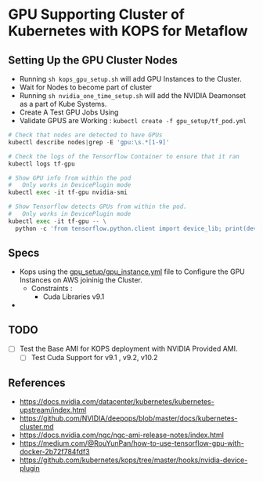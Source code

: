 # GPU Supporting Cluster of Kubernetes with KOPS for Metaflow

## Setting Up the GPU Cluster Nodes
- Running ``sh kops_gpu_setup.sh`` will add GPU Instances to the Cluster. 
- Wait for Nodes to become part of cluster 
- Running ``sh nvidia_one_time_setup.sh`` will add the NVIDIA Deamonset as a part of Kube Systems. 
- Create A Test GPU Jobs Using 
- Validate GPUS are Working : ``kubectl create -f gpu_setup/tf_pod.yml``
```python
# Check that nodes are detected to have GPUs
kubectl describe nodes|grep -E 'gpu:\s.*[1-9]'

# Check the logs of the Tensorflow Container to ensure that it ran
kubectl logs tf-gpu

# Show GPU info from within the pod
#   Only works in DevicePlugin mode
kubectl exec -it tf-gpu nvidia-smi

# Show Tensorflow detects GPUs from within the pod.
#   Only works in DevicePlugin mode
kubectl exec -it tf-gpu -- \
  python -c 'from tensorflow.python.client import device_lib; print(device_lib.list_local_devices())'
```

## Specs
- Kops using the [gpu_setup/gpu_instance.yml](gpu_setup/gpu_instance.yml) file to Configure the GPU Instances on AWS joininig the Cluster.
    - Constraints : 
        - Cuda Libraries v9.1
- 

## TODO 
- [ ] Test the Base AMI for KOPS deployment with NVIDIA Provided AMI. 
    - [ ] Test Cuda Support for v9.1 , v9.2, v10.2

## References 
- https://docs.nvidia.com/datacenter/kubernetes/kubernetes-upstream/index.html
- https://github.com/NVIDIA/deepops/blob/master/docs/kubernetes-cluster.md
- https://docs.nvidia.com/ngc/ngc-ami-release-notes/index.html
- https://medium.com/@RouYunPan/how-to-use-tensorflow-gpu-with-docker-2b72f784fdf3
- https://github.com/kubernetes/kops/tree/master/hooks/nvidia-device-plugin